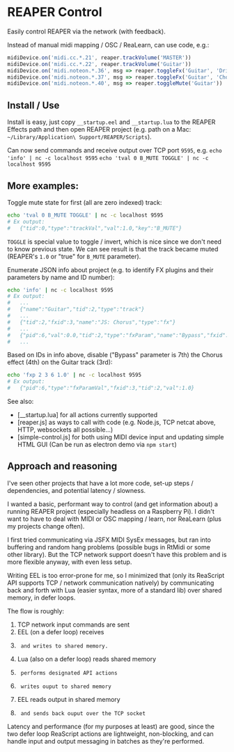 # REAPER Control

Easily control REAPER via the network (with feedback).

Instead of manual midi mapping / OSC / ReaLearn, can use code, e.g.:
```js
midiDevice.on('midi.cc.*.21', reaper.trackVolume('MASTER'))
midiDevice.on('midi.cc.*.22', reaper.trackVolume('Guitar'))
midiDevice.on('midi.noteon.*.36', msg => reaper.toggleFx('Guitar', 'Drive'))
midiDevice.on('midi.noteon.*.37', msg => reaper.toggleFx('Guitar', 'Chorus'))
midiDevice.on('midi.noteon.*.40', msg => reaper.toggleMute('Guitar'))
```

## Install / Use

Install is easy, just copy `__startup.eel` and `__startup.lua` to
the REAPER Effects path and then open REAPER project (e.g. path on a Mac:
`~/Library/Application\ Support/REAPER/Scripts`).

Can now send commands and receive output over TCP port `9595`, e.g.
`echo 'info' | nc -c localhost 9595`
`echo 'tval 0 B_MUTE TOGGLE' | nc -c localhost 9595`

## More examples:

Toggle mute state for first (all are zero indexed) track:
```bash
echo 'tval 0 B_MUTE TOGGLE' | nc -c localhost 9595
# Ex output:
#   {"tid":0,"type":"trackVal","val":1.0,"key":"B_MUTE"}
```
`TOGGLE` is special value to toggle / invert, which is nice
since we don't need to know previous state. We can see result is that the
track became muted (REAPER's `1.0` or "true" for `B_MUTE` parameter).

Enumerate JSON info about project (e.g. to identify FX plugins and their
parameters by name and ID number):
```bash
echo 'info' | nc -c localhost 9595
# Ex output:
#   ...
#   {"name":"Guitar","tid":2,"type":"track"}
#   ...
#   {"tid":2,"fxid":3,"name":"JS: Chorus","type":"fx"}
#   ...
#   {"pid":6,"val":0.0,"tid":2,"type":"fxParam","name":"Bypass","fxid":3}
#   ...
```

Based on IDs in info above, disable ("Bypass" parameter is 7th)
the Chorus effect (4th) on the Guitar track (3rd):
```bash
echo 'fxp 2 3 6 1.0' | nc -c localhost 9595
# Ex output:
#   {"pid":6,"type":"fxParamVal","fxid":3,"tid":2,"val":1.0}
```

See also:
- [__startup.lua] for all actions currently supported
- [reaper.js] as ways to call with code (e.g. Node.js, TCP netcat above, HTTP, websockets all possible...)
- [simple-control.js] for both using MIDI device input and updating simple HTML GUI (Can be run as electron demo via `npm start`)

## Approach and reasoning

I've seen other projects that have a lot more code, set-up steps / dependencies, and potential latency / slowness.

I wanted a basic, performant way to control (and get information about) a running REAPER project
(especially headless on a Raspberry Pi). I didn't want to have to deal with MIDI or OSC mapping / learn,
nor ReaLearn (plus my projects change often).

I first tried communicating via JSFX MIDI SysEx messages, but ran into buffering and random hang problems
(possible bugs in RtMidi or some other library). But the TCP network support doesn't have this problem
and is more flexible anyway, with even less setup.

Writing EEL is too error-prone for me, so I minimized that (only its ReaScript API supports TCP / network
communication natively) by communicating back and forth with Lua (easier syntax, more of a standard lib)
over shared memory, in defer loops.

The flow is roughly:
1. TCP network input commands are sent
2. EEL (on a defer loop) receives
3.      and writes to shared memory.
4. Lua (also on a defer loop) reads shared memory
5.      performs designated API actions
6.      writes ouput to shared memory
7. EEL reads output in shared memory
8.      and sends back ouput over the TCP socket

Latency and performance (for my purposes at least) are good, since the two defer loop
ReaScript actions are lightweight, non-blocking, and can handle input and output messaging
in batches as they're performed.
